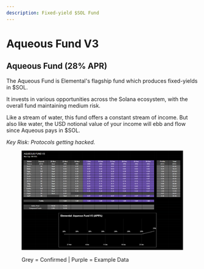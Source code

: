 ```yaml
---
description: Fixed-yield $SOL Fund
---
```


# Aqueous Fund V3

## Aqueous Fund (28% APR)

The Aqueous Fund is Elemental's flagship fund which produces fixed-yields in $SOL.

It invests in various opportunities across the Solana ecosystem, with the overall fund maintaining medium risk.

Like a stream of water, this fund offers a constant stream of income. But also like water, the USD notional value of your income will ebb and flow since Aqueous pays in $SOL.

_Key Risk: Protocols getting hacked._

<figure><img src="../../.gitbook/assets/brave_1LBRKuzZ07.png" alt=""><figcaption><p>Grey = Confirmed | Purple = Example Data</p></figcaption></figure>

